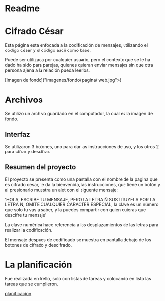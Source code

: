 
# Readme

# Cifrado César

Esta página esta enfocada a la codificación de mensajes, utilizando el código césar y el código ascii como base.

Puede ser utilizada por cualquier usuario, pero el contexto que se le ha dado ha sido para parejas, quienes quieran enviar mensajes sin que otra persona ajena a la relación pueda leerlos.
 
 [Imagen de fondo]("imagenes/fondo\ pagina\ web.jpg">)

# Archivos

Se utilizo un archivo guardado en el computador, la cual es la imagen de fondo.

## Interfaz

Se utilizaron 3 botones, uno para dar las instrucciones de uso, y los otros 2 para cifrar y descifrar.


## Resumen del proyecto
El proyecto se presenta como una pantalla con el nombre de la pagina que es cifrado cesar, te da la bienvenida, las instrucciones, que tiene un botón y al presionarlo muestra un alet con el siguente mensaje:

'HOLA, ESCRIBE TU MENSAJE, PERO LA LETRA Ñ SUSTITUYELA POR LA LETRA N, OMITE CUALQUIER CARACTER ESPECIAL, la clave es un número que solo tu vas a saber, y la puedes compartir con quien quieras que descifre tu mensaje'

La clave numérica hace referencia a los desplazamientos de las letras para realizar la codificación.

El mensaje despues de codificado se muestra en pantalla debajo de los botones de cifrado y descifrado.



# La planificación
Fue realizada en trello, solo con listas de tareas y colocando en listo las tareas que se cumplieron.

[planificacion](https://trello.com/b/QHXwcMdx/proyecto)


